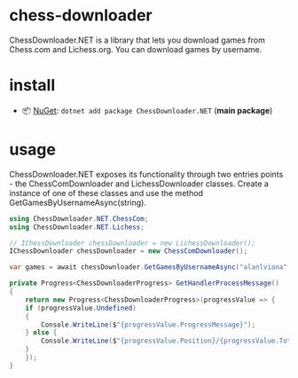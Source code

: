 # chess-downloader

ChessDownloader.NET is a library that lets you download games from Chess.com and Lichess.org. You can download games by username.

# install

- 📦 [NuGet](https://nuget.org/packages/ChessDownloader.NET): `dotnet add package ChessDownloader.NET` (**main package**)

# usage

ChessDownloader.NET exposes its functionality through two entries points - the ChessComDownloader and LichessDownloader classes.
Create a instance of one of these classes and use the method GetGamesByUsernameAsync(string).

```csharp
using ChessDownloader.NET.ChessCom;
using ChessDownloader.NET.Lichess;

// IChessDownloader chessDownloader = new LichessDownloader();
IChessDownloader chessDownloader = new ChessComDownloader();

var games = await chessDownloader.GetGamesByUsernameAsync("alanlviana", GetHandlerProcessMessage());

private Progress<ChessDownloaderProgress> GetHandlerProcessMessage()
{
    return new Progress<ChessDownloaderProgress>(progressValue => {
    if (progressValue.Undefined)
    {
        Console.WriteLine($"{progressValue.ProgressMessage}");
    } else {
        Console.WriteLine($"{progressValue.Position}/{progressValue.Total}% - {progressValue.ProgressMessage}");
    }
    });
}
```